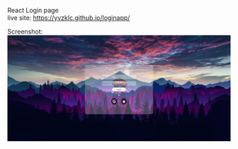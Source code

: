React Login page <br>
live site: https://yvzklc.github.io/loginapp/ <br>

Screenshot:
![](./public/projectImg.png)
